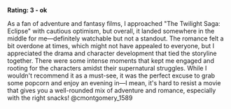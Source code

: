 **Rating: 3 - ok**

As a fan of adventure and fantasy films, I approached "The Twilight Saga: Eclipse" with cautious optimism, but overall, it landed somewhere in the middle for me—definitely watchable but not a standout. The romance felt a bit overdone at times, which might not have appealed to everyone, but I appreciated the drama and character development that tied the storyline together. There were some intense moments that kept me engaged and rooting for the characters amidst their supernatural struggles. While I wouldn't recommend it as a must-see, it was the perfect excuse to grab some popcorn and enjoy an evening in—I mean, it's hard to resist a movie that gives you a well-rounded mix of adventure and romance, especially with the right snacks! @cmontgomery_1589